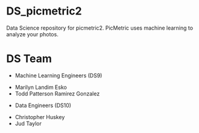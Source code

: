 # DS_picmetric2
Data Science repository for picmetric2. PicMetric uses machine learning to analyze your photos.

# DS Team

* Machine Learning Engineers (DS9)
- Marilyn Landim Esko
- Todd Patterson Ramirez Gonzalez

* Data Engineers (DS10)
- Christopher Huskey
- Jud Taylor

